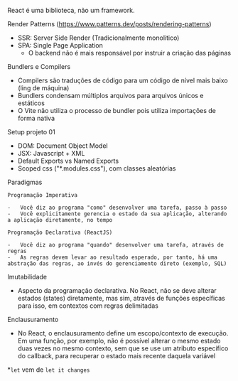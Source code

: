 React é uma biblioteca, não um framework.

Render Patterns (https://www.patterns.dev/posts/rendering-patterns)

-   SSR: Server Side Render (Tradicionalmente monolítico)
-   SPA: Single Page Application
    -   O backend não é mais responsável por instruir a criação das páginas

Bundlers e Compilers

-   Compilers são traduções de código para um código de nível mais baixo (ling de máquina)
-   Bundlers condensam múltiplos arquivos para arquivos únicos e estáticos
-   O Vite não utiliza o processo de bundler pois utiliza importações de forma nativa

Setup projeto 01

-   DOM: Document Object Model
-   JSX: Javascript + XML
-   Default Exports vs Named Exports
-   Scoped css ("\*.modules.css"), com classes aleatórias

Paradigmas

    Programação Imperativa

    -   Você diz ao programa "como" desenvolver uma tarefa, passo à passo
    -   Você explicitamente gerencia o estado da sua aplicação, alterando a aplicação diretamente, no tempo

    Programação Declarativa (ReactJS)

    -   Você diz ao programa "quando" desenvolver uma tarefa, através de regras
    -   As regras devem levar ao resultado esperado, por tanto, há uma abstração das regras, ao invés do gerenciamento direto (exemplo, SQL)

Imutabilidade

-   Aspecto da programação declarativa. No React, não se deve alterar estados (states) diretamente, mas sim, através de funções específicas para isso, em contextos com regras delimitadas

Enclausuramento

-   No React, o enclausuramento define um escopo/contexto de execução. Em uma função, por exemplo, não é possível alterar o mesmo estado duas vezes no mesmo contexto, sem que se use um atributo específico do callback, para recuperar o estado mais recente daquela variável

*`let` vem de `let it changes`
